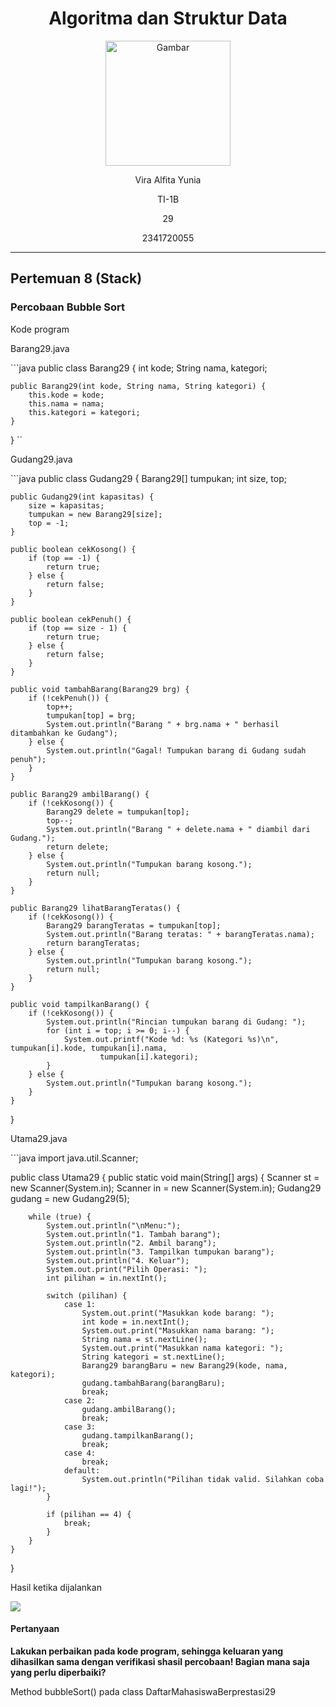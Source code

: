 <div align="center">

# Algoritma dan Struktur Data

<img src="https://static.wikia.nocookie.net/logopedia/images/8/8a/Politeknik_Negeri_Malang.png/revision/latest?cb=20190922202558" alt="Gambar" style="height: 200px">

<p>Vira Alfita Yunia</p>
<p>TI-1B</p>
<p>29</p>
<p>2341720055</p>

</div>

<hr>

## Pertemuan 8 (Stack)

### Percobaan Bubble Sort

<p>Kode program</p>
<p>Barang29.java<p>
```java
public class Barang29 {
    int kode;
    String nama, kategori;

    public Barang29(int kode, String nama, String kategori) {
        this.kode = kode;
        this.nama = nama;
        this.kategori = kategori;
    }

}
``

<p>Gudang29.java<p>
```java
public class Gudang29 {
    Barang29[] tumpukan;
    int size, top;

    public Gudang29(int kapasitas) {
        size = kapasitas;
        tumpukan = new Barang29[size];
        top = -1;
    }

    public boolean cekKosong() {
        if (top == -1) {
            return true;
        } else {
            return false;
        }
    }

    public boolean cekPenuh() {
        if (top == size - 1) {
            return true;
        } else {
            return false;
        }
    }

    public void tambahBarang(Barang29 brg) {
        if (!cekPenuh()) {
            top++;
            tumpukan[top] = brg;
            System.out.println("Barang " + brg.nama + " berhasil ditambahkan ke Gudang");
        } else {
            System.out.println("Gagal! Tumpukan barang di Gudang sudah penuh");
        }
    }

    public Barang29 ambilBarang() {
        if (!cekKosong()) {
            Barang29 delete = tumpukan[top];
            top--;
            System.out.println("Barang " + delete.nama + " diambil dari Gudang.");
            return delete;
        } else {
            System.out.println("Tumpukan barang kosong.");
            return null;
        }
    }

    public Barang29 lihatBarangTeratas() {
        if (!cekKosong()) {
            Barang29 barangTeratas = tumpukan[top];
            System.out.println("Barang teratas: " + barangTeratas.nama);
            return barangTeratas;
        } else {
            System.out.println("Tumpukan barang kosong.");
            return null;
        }
    }

    public void tampilkanBarang() {
        if (!cekKosong()) {
            System.out.println("Rincian tumpukan barang di Gudang: ");
            for (int i = top; i >= 0; i--) {
                System.out.printf("Kode %d: %s (Kategori %s)\n", tumpukan[i].kode, tumpukan[i].nama,
                        tumpukan[i].kategori);
            }
        } else {
            System.out.println("Tumpukan barang kosong.");
        }
    }

}

<p>Utama29.java<p>
```java
import java.util.Scanner;

public class Utama29 {
public static void main(String[] args) {
Scanner st = new Scanner(System.in);
Scanner in = new Scanner(System.in);
Gudang29 gudang = new Gudang29(5);

        while (true) {
            System.out.println("\nMenu:");
            System.out.println("1. Tambah barang");
            System.out.println("2. Ambil barang");
            System.out.println("3. Tampilkan tumpukan barang");
            System.out.println("4. Keluar");
            System.out.print("Pilih Operasi: ");
            int pilihan = in.nextInt();

            switch (pilihan) {
                case 1:
                    System.out.print("Masukkan kode barang: ");
                    int kode = in.nextInt();
                    System.out.print("Masukkan nama barang: ");
                    String nama = st.nextLine();
                    System.out.print("Masukkan nama kategori: ");
                    String kategori = st.nextLine();
                    Barang29 barangBaru = new Barang29(kode, nama, kategori);
                    gudang.tambahBarang(barangBaru);
                    break;
                case 2:
                    gudang.ambilBarang();
                    break;
                case 3:
                    gudang.tampilkanBarang();
                    break;
                case 4:
                    break;
                default:
                    System.out.println("Pilihan tidak valid. Silahkan coba lagi!");
            }

            if (pilihan == 4) {
                break;
            }
        }
    }

}

<p>Hasil ketika dijalankan</p>
<img src="gambar/Hasil Percobaan 1.png">

#### Pertanyaan

<strong><p>Lakukan perbaikan pada kode program, sehingga keluaran yang dihasilkan sama dengan verifikasi shasil percobaan! Bagian mana saja yang perlu diperbaiki?<p></strong>

<p>Method bubbleSort() pada class DaftarMahasiswaBerprestasi29</p>
